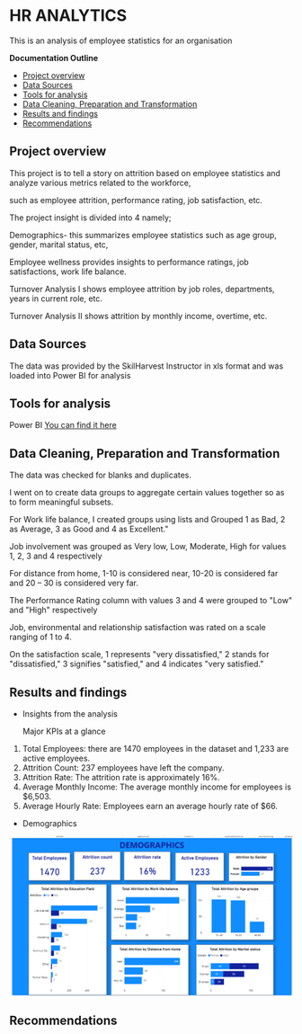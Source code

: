 # HR ANALYTICS

This is an analysis of employee statistics for an organisation

**Documentation Outline**
- [Project overview](#project-overview)
- [Data Sources](#data-sources)
- [Tools for analysis](#tools-for-analysis)
- [Data Cleaning, Preparation and Transformation](#data-cleaning-preparation-and-transformation)
- [Results and findings](#results-and-findings)
- [Recommendations](#recommendations)

## Project overview
This project is to tell a story on attrition based on employee statistics and analyze various metrics related to the workforce, 

such as employee attrition, performance rating, job satisfaction, etc. 

The project insight is divided into 4 namely;

Demographics- this summarizes employee statistics such as age group, gender, marital status, etc, 

Employee wellness provides insights to performance ratings, job satisfactions, work life balance.

Turnover Analysis I shows employee attrition by job roles, departments, years in current role, etc.

Turnover Analysis II shows attrition by monthly income, overtime, etc.

## Data Sources

The data was provided by the SkilHarvest Instructor in xls format and was loaded into Power BI for analysis

## Tools for analysis

Power BI [You can find it here](https://powerbi.microsoft.com/en-us/downloads/)

## Data Cleaning, Preparation and Transformation

The data was checked for blanks and duplicates.

I went on to create data groups to aggregate certain values together so as to form meaningful subsets.

For Work life balance, I created groups using lists and Grouped 1 as Bad, 2 as Average, 3 as Good and 4 as Excellent."

Job involvement was grouped as Very low, Low, Moderate, High for values 1, 2, 3 and 4 respectively

For distance from home, 1-10 is considered near, 10-20 is considered far and 20 – 30 is considered very far. 

The Performance Rating column with values 3 and 4 were grouped to "Low" and "High" respectively

Job, environmental and relationship satisfaction was rated on a scale ranging of 1 to 4. 

On the satisfaction scale, 1 represents "very dissatisfied," 2 stands for "dissatisfied," 3 signifies "satisfied," and 4 indicates "very satisfied." 


## Results and findings

- Insights from the analysis

  Major KPIs at a glance

1. Total Employees: there are 1470 employees in the dataset and 1,233 are active employees.
2. Attrition Count: 237 employees have left the company.
3. Attrition Rate: The attrition rate is approximately 16%.
4. Average Monthly Income: The average monthly income for employees is $6,503.
5. Average Hourly Rate: Employees earn an average hourly rate of $66.

- Demographics
  
![page1](page1.png)

## Recommendations
